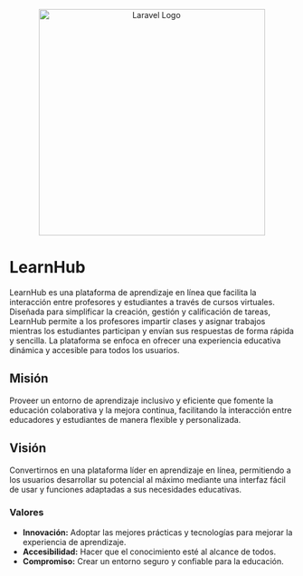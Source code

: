 <p align="center"><img src="https://i.ibb.co/WP342wr/learnhub-logo.png" width="400" alt="Laravel Logo"></p>




# LearnHub

LearnHub es una plataforma de aprendizaje en línea que facilita la interacción entre profesores y estudiantes a través de cursos virtuales. Diseñada para simplificar la creación, gestión y calificación de tareas, LearnHub permite a los profesores impartir clases y asignar trabajos mientras los estudiantes participan y envían sus respuestas de forma rápida y sencilla. La plataforma se enfoca en ofrecer una experiencia educativa dinámica y accesible para todos los usuarios.

## Misión

Proveer un entorno de aprendizaje inclusivo y eficiente que fomente la educación colaborativa y la mejora continua, facilitando la interacción entre educadores y estudiantes de manera flexible y personalizada.

## Visión

Convertirnos en una plataforma líder en aprendizaje en línea, permitiendo a los usuarios desarrollar su potencial al máximo mediante una interfaz fácil de usar y funciones adaptadas a sus necesidades educativas.

### Valores

- **Innovación:** Adoptar las mejores prácticas y tecnologías para mejorar la experiencia de aprendizaje.
- **Accesibilidad:** Hacer que el conocimiento esté al alcance de todos.
- **Compromiso:** Crear un entorno seguro y confiable para la educación.

